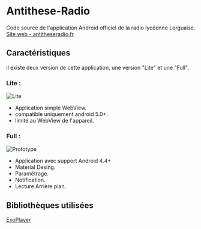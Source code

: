 # Antithese-Radio
Code source de l'application Android officiel de la radio lycéenne Lorguaise.
[Site web - antitheseradio.fr](http://antitheseradio.fr)
## Caractéristiques
il existe deux version de cette application, une version "Lite" et une "Full".
### Lite :
![Lite](http://antitheseradio.fr/site/download/img/lite-smal.png)
- Application simple WebView.
- compatible uniquement android 5.0+.
- limité au WebView de l'appareil.
### Full : 
![Prototype](http://antitheseradio.fr/site/wp-content/uploads/2019/01/Screenshot_20190118_020408.png)
- Application avec support Android 4.4+
- Material Desing.
- Paramétrage.
- Notification.
- Lecture Arrière plan.
## Bibliothèques utilisées
[ExoPlayer](https://github.com/google/ExoPlayer)
